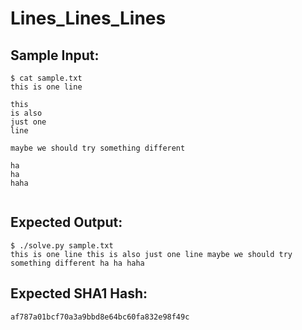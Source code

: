 # Lines_Lines_Lines

## Sample Input:

```
$ cat sample.txt
this is one line

this
is also
just one
line

maybe we should try something different

ha
ha
haha


```
## Expected Output:

```
$ ./solve.py sample.txt
this is one line this is also just one line maybe we should try something different ha ha haha
```
## Expected SHA1 Hash:

```
af787a01bcf70a3a9bbd8e64bc60fa832e98f49c
```

